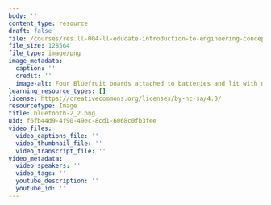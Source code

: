 ```yaml
---
body: ''
content_type: resource
draft: false
file: /courses/res.ll-004-ll-educate-introduction-to-engineering-concepts-spring-2022/bluetooth-2_2.png
file_size: 128564
file_type: image/png
image_metadata:
  caption: ''
  credit: ''
  image-alt: Four Bluefruit boards attached to batteries and lit with different colors.
learning_resource_types: []
license: https://creativecommons.org/licenses/by-nc-sa/4.0/
resourcetype: Image
title: bluetooth-2_2.png
uid: f6fb44d9-4f90-49ec-8cd1-6068c0fb3fee
video_files:
  video_captions_file: ''
  video_thumbnail_file: ''
  video_transcript_file: ''
video_metadata:
  video_speakers: ''
  video_tags: ''
  youtube_description: ''
  youtube_id: ''
---
```

